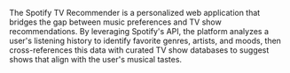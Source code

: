 The Spotify TV Recommender is a personalized web application that bridges the gap between music preferences and TV show recommendations. By leveraging Spotify's API, the platform analyzes a user's listening history to identify favorite genres, artists, and moods, then cross-references this data with curated TV show databases to suggest shows that align with the user's musical tastes.
